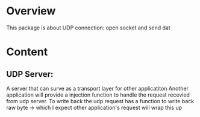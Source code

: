 # Overview

This package is about UDP connection: open socket and send dat

# Content

## UDP Server:
A server that can surve as a transport layer for other applicatiton
Another application will provide a injection function to handle the request recevied from udp server. 
To write back the udp request has a function to write back raw byte -> which I expect other application's request will wrap this up
